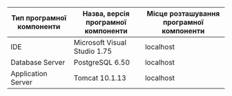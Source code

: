 | Тип програмної компоненти | Назва, версія програмної компоненти              | Місце розташування програмної компоненти          | 
|---------------------------|--------------------------------------------------|---------------------------------------------------|
| IDE                       | Microsoft Visual Studio 1.75                          | localhost                                          |
| Database Server           | PostgreSQL 6.50                                  | localhost                                          |
| Application Server        | Tomcat 10.1.13                                   | localhost                                          |
